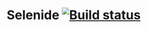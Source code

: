 # Selenide [![Build status](https://ci.appveyor.com/api/projects/status/uo17fqrueami3toa?svg=true)](https://ci.appveyor.com/project/julianaimovich/selenide)
